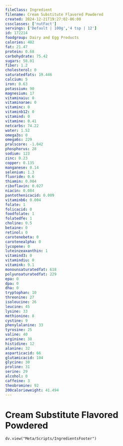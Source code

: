 ```yaml
---
fileClass: Ingredient
filename: Cream Substitute Flavored Powdered
created: 2024-12-21T19:27:02-06:00
cssclasses: ['nutFact']
servings: ['Default | 100g','4 tsp | 12']
id: 172214
foodgroup: Dairy and Egg Products
calories: 482
fat: 21.47
protein: 0.68
carbohydrate: 75.42
sugars: 58.01
fiber: 1.2
cholesterol: 0
saturatedfats: 19.446
calcium: 5
iron: 0.63
potassium: 90
magnesium: 17
vitaminaiu: 0
vitaminarae: 0
vitaminc: 0
vitaminb12: 0
vitamind: 0
vitamine: 0.41
netcarbs: 74.22
water: 1.52
omega3s: 0
omega6s: 229
pralscore: -1.042
phosphorus: 28
sodium: 123
zinc: 0.23
copper: 0.135
manganese: 0.14
selenium: 1.3
fluoride: 0.6
thiamin: 0.004
riboflavin: 0.027
niacin: 0.084
pantothenicacid: 0.009
vitaminb6: 0.004
folate: 1
folicacid: 0
foodfolate: 1
folatedfe: 1
choline: 0.5
betaine: 0
retinol: 0
carotenebeta: 0
carotenealpha: 0
lycopene: 0
luteinzeaxanthin: 1
vitamind3: 0
vitamindiu: 0
vitamink: 9.1
monounsaturatedfat: 618
polyunsaturatedfat: 229
epa: 0
dpa: 0
dha: 0
tryptophan: 10
threonine: 27
isoleucine: 26
leucine: 45
lysine: 33
methionine: 8
cystine: 9
phenylalanine: 33
tyrosine: 25
valine: 40
arginine: 38
histidine: 12
alanine: 32
asparticacid: 66
glutamicacid: 104
glycine: 30
proline: 31
serine: 29
alcohol: 0
caffeine: 3
theobromine: 92
200calorieweight: 41.494
---
```


# Cream Substitute Flavored Powdered

```dataviewjs
dv.view("Meta/Scripts/IngredientsFooter")
```